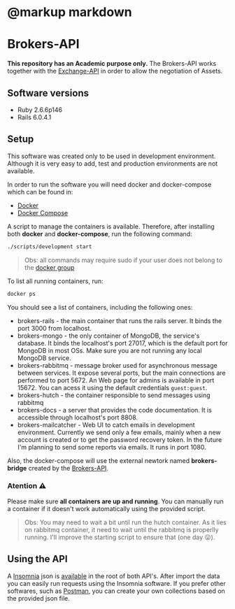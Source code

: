 # @markup markdown

# Brokers-API

**This repository has an Academic purpose only.**
The Brokers-API works together with the [Exchange-API](https://github.com/jramiresbrito/exchange-api) in order to allow the
negotiation of Assets.

## Software versions

- Ruby 2.6.6p146
- Rails 6.0.4.1

## Setup

This software was created only to be used in development environment.
Although it is very easy to add, test and production environments are not available.

In order to run the software you will need docker and docker-compose which can be found in:
* [Docker](https://docs.docker.com/install/)
* [Docker Compose](https://docs.docker.com/compose/install/)

A script to manage the containers is available. Therefore, after installing
both **docker** and **docker-compose**, run the following command:
```sh
./scripts/development start
```
> Obs: all commands may require sudo if your user does not belong
to the [docker group](https://docs.docker.com/install/linux/linux-postinstall/)

To list all running containers, run:
```sh
docker ps
```

You should see a list of containers, including the following ones:
* brokers-rails - the main container that runs the rails server. It binds
the port 3000 from localhost.
* brokers-mongo - the only container of MongoDB, the service's database.
It binds the localhost's port 27017, which is the default port for MongoDB
in most OSs. Make sure you are not running any local MongoDB service.
* brokers-rabbitmq - message broker used for asynchronous message between
services. It expose several ports, but the main connections are performed
to port 5672. An Web page for admins is available in port 15672. You can acess
it using the default credentials `guest:guest`.
* brokers-hutch - the container responsible to send messages using rabbitmq
* brokers-docs - a server that provides the code documentation.
It is accessible through localhost's port 8808.
* brokers-mailcatcher - Web UI to catch emails in development environment.
Currently we send only a few emails, mainly when a new account is created or to get the
password recovery token. In the future I'm planning to send some reports via emails.
It runs in port 1080.

Also, the docker-compose will use the external newtork named **brokers-bridge** created
by the [Brokers-API](https://github.com/jramiresbrito/brokers-api).

### Atention ⚠
Please make sure **all containers are up and running**. You can manually run a container
if it doesn't work automatically using the provided script.
> Obs: You may need to wait a bit until run the hutch container. As it lies on rabbitmq container, it need to wait until the rabbitmq is properlly running. I'll improve the starting script to ensure that (one day 😛).


## Using the API

A [Insomnia](https://insomnia.rest/) json is [available](https://github.com/jramiresbrito/brokers-api/blob/master/insomnia_bolsa_de_valores.json) in the root of both API's.
After import the data you can easily run requests using the Insomnia software.
If you prefer other softwares, such as [Postman](https://www.postman.com/), you can
create your own collections based on the provided json file.